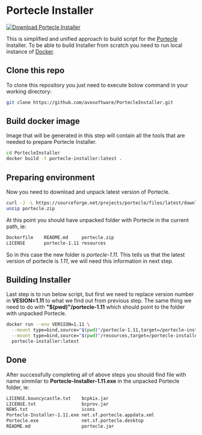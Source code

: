 # Portecle Installer
[![Download Portecle Installer](https://img.shields.io/sourceforge/dw/portecleinstall.svg)](https://sourceforge.net/projects/portecleinstall/files/latest/download)

This is simplified and unified approach to build script for the [Portecle](http://portecle.sourceforge.net/) Installer. To be able to build Installer from scratch you need to run local instance of [Docker](https://www.docker.com/).

## Clone this repo

To clone this repository you just need to execute bolow command in your working directory:

```bash
git clone https://github.com/avosoftware/PortecleInstaller.git
```

## Build docker image

Image that will be generated in this step will contain all the tools that are needed to prepare Portecle Installer.

```bash
cd PortecleInstaller
docker build -t portecle-installer:latest .
```

## Preparing environment

Now you need to download and unpack latest version of Portecle.

```bash
curl -J -L https://sourceforge.net/projects/portecle/files/latest/download -o portecle.zip
unzip portecle.zip
```

At this point you should have unpacked folder with Portecle in the current path, ie:

```bash
Dockerfile    README.md     portecle.zip
LICENSE       portecle-1.11 resources
```

So in this case the new folder is _portecle-1.11_. This tells us that the latest version of portecle is _1.11_, we will need this information in next step.

## Building Installer

Last step is to run below script, but first we need to replace version number in __VESION=1.11__ to what we find out from previous step. The same thing we need
to do with __"$(pwd)"/portecle-1.11__ which should point to the folder with unpacked Portecle.

```bash
docker run --env VERSION=1.11 \
  --mount type=bind,source="$(pwd)"/portecle-1.11,target=/portecle-installer/portecle \
  --mount type=bind,source="$(pwd)"/resources,target=/portecle-installer/resources \
  portecle-installer:latest
```

## Done

After successfully completing all of above steps you should find file with name simmilar to __Portecle-Installer-1.11.exe__ in the unpacked Portecle folder, ie:
```bash
LICENSE.bouncycastle.txt    bcpkix.jar
LICENSE.txt                 bcprov.jar
NEWS.txt                    icons
Portecle-Installer-1.11.exe net.sf.portecle.appdata.xml
Portecle.exe                net.sf.portecle.desktop
README.md                   portecle.jar
```

